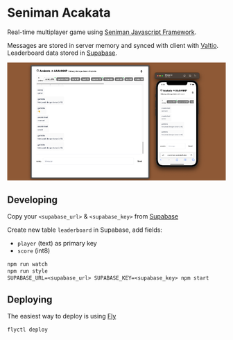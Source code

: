 # Seniman Acakata

Real-time multiplayer game using [Seniman Javascript Framework](https://github.com/senimanjs/seniman).

Messages are stored in server memory and synced with client with [Valtio](https://github.com/pmndrs/valtio). Leaderboard data stored in [Supabase](https://supabase.com).

![screen](screen.png)

## Developing

Copy your `<supabase_url>` & `<supabase_key>` from [Supabase](https://app.supabase.com)

Create new table `leaderboard` in Supabase, add fields:

- `player` (text) as primary key
- `score` (int8)

```
npm run watch
npm run style
SUPABASE_URL=<supabase_url> SUPABASE_KEY=<supabase_key> npm start
```

## Deploying

The easiest way to deploy is using [Fly](https://fly.dev/)

```
flyctl deploy
```
